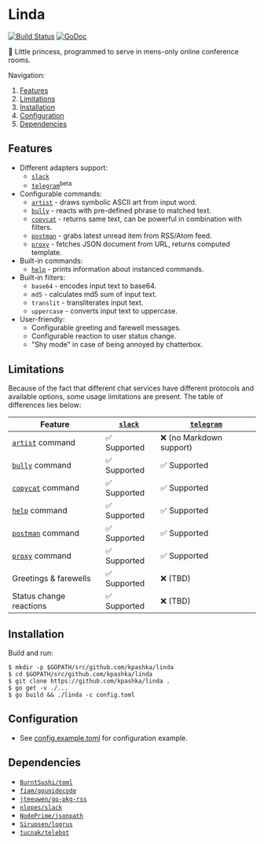 # Linda

[![Build Status](https://travis-ci.org/kpashka/linda.svg)](https://travis-ci.org/kpashka/linda) [![GoDoc](https://godoc.org/github.com/kpashka/linda?status.svg)](https://godoc.org/github.com/kpashka/linda)

:princess: Little princess, programmed to serve in mens-only online conference rooms.

Navigation:

1. [Features](#features)
1. [Limitations](#limitations)
1. [Installation](#installation)
1. [Configuration](#configuration)
1. [Dependencies](#dependencies)

## Features

* Different adapters support:
	* [`slack`](adapters/slack)
	* [`telegram`](adapters/telegram)<sup>beta</sup> 
* Configurable commands:
	* [`artist`](command/artist) - draws symbolic ASCII art from input word.
	* [`bully`](command/bully) - reacts with pre-defined phrase to matched text.
	* [`copycat`](command/copycat) - returns same text, can be powerful in combination with filters.
	* [`postman`](command/postman) - grabs latest unread item from RSS/Atom feed.
	* [`proxy`](command/proxy) - fetches JSON document from URL, returns computed template.
* Built-in commands:
	* [`help`](command/help) - prints information about instanced commands.
* Built-in filters:
	* `base64` - encodes input text to base64.
	* `md5` - calculates md5 sum of input text.
	* `translit` - transliterates input text.
	* `uppercase` - converts input text to uppercase.
* User-friendly:
	* Configurable greeting and farewell messages.
	* Configurable reaction to user status change.
	* "Shy mode" in case of being annoyed by chatterbox.

## Limitations

Because of the fact that different chat services have different protocols and available options, some usage limitations are present. The table of differences lies below:

| Feature                              | [`slack`](adapters/slack)    | [`telegram`](adapters/telegram)    |
| ------------------------------------ | ---------------------------- | ---------------------------------- |
| [`artist`](command/artist) command   | :white_check_mark: Supported | :x: (no Markdown support)          |
| [`bully`](command/bully) command     | :white_check_mark: Supported | :white_check_mark: Supported       |
| [`copycat`](command/copycat) command | :white_check_mark: Supported | :white_check_mark: Supported       |
| [`help`](command/help) command   	   | :white_check_mark: Supported | :white_check_mark: Supported	   |
| [`postman`](command/postman) command | :white_check_mark: Supported | :white_check_mark: Supported       |
| [`proxy`](command/proxy) command     | :white_check_mark: Supported | :white_check_mark: Supported       |
| Greetings & farewells                | :white_check_mark: Supported | :x: (TBD)                          |
| Status change reactions              | :white_check_mark: Supported | :x: (TBD)                          |

## Installation

Build and run:

	$ mkdir -p $GOPATH/src/github.com/kpashka/linda
	$ cd $GOPATH/src/github.com/kpashka/linda
	$ git clone https://github.com/kpashka/linda .
	$ go get -v ./...
	$ go build && ./linda -c config.toml

## Configuration

* See [config.example.toml](config.example.toml) for configuration example.

## Dependencies

* [`BurntSushi/toml`](https://github.com/BurntSushi/toml)
* [`fiam/gounidecode`](https://github.com/fiam/gounidecode)
* [`jteeuwen/go-pkg-rss`](https://github.com/jteeuwen/go-pkg-rss)
* [`nlopes/slack`](https://github.com/nlopes/slack)
* [`NodePrime/jsonpath`](https://github.com/NodePrime/jsonpath)
* [`Sirupsen/logrus`](https://github.com/Sirupsen/logrus)
* [`tucnak/telebot`](https://github.com/tucnak/telebot)